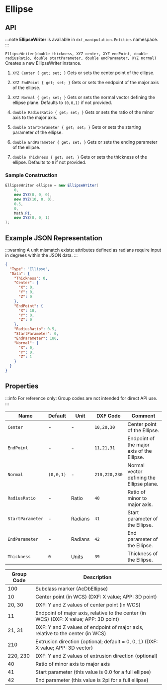 # Ellipse

## API

:::note
**EllipseWriter** is available in `dxf_manipulation.Entities` namespace.
:::

`EllipseWriter(double thickness, XYZ center, XYZ endPoint, double radiusRatio, double startParameter, double endParameter, XYZ normal)`
Creates a new EllipseWriter instance.

1. `XYZ Center { get; set; }`
   Gets or sets the center point of the ellipse.

2. `XYZ EndPoint { get; set; }`
   Gets or sets the endpoint of the major axis of the ellipse.

3. `XYZ Normal { get; set; }`
   Gets or sets the normal vector defining the ellipse plane.
   Defaults to `(0,0,1)` if not provided.

4. `double RadiusRatio { get; set; }`
   Gets or sets the ratio of the minor axis to the major axis.

5. `double StartParameter { get; set; }`
   Gets or sets the starting parameter of the ellipse.

6. `double EndParameter { get; set; }`
   Gets or sets the ending parameter of the ellipse.

7. `double Thickness { get; set; }`
   Gets or sets the thickness of the ellipse. Defaults to `0` if not provided.

### Sample Construction

```csharp
EllipseWriter ellipse = new EllipseWriter(
    0,
    new XYZ(0, 0, 0),
    new XYZ(10, 0, 0),
    0.5,
    0,
    Math.PI,
    new XYZ(0, 0, 1)
);
```

## Example JSON Representation

:::warning
A unit mismatch exists: attributes defined as radians require input in degrees within the JSON data.
:::

```json
{
  "Type": "Ellipse",
  "Data": {
    "Thickness": 0,
    "Center": {
      "X": 0,
      "Y": 0,
      "Z": 0
    },
    "EndPoint": {
      "X": 10,
      "Y": 0,
      "Z": 0
    },
    "RadiusRatio": 0.5,
    "StartParameter": 0,
    "EndParameter": 180,
    "Normal": {
      "X": 0,
      "Y": 0,
      "Z": 1
    }
  }
}
```

## Properties

:::info
For reference only: Group codes are not intended for direct API use.
:::

| Name             | Default   | Unit    | DXF Code      | Comment                                    |
| ---------------- | --------- | ------- | ------------- | ------------------------------------------ |
| `Center`         | -         | -       | `10,20,30`    | Center point of the Ellipse.               |
| `EndPoint`       | -         | -       | `11,21,31`    | Endpoint of the major axis of the Ellipse. |
| `Normal`         | `(0,0,1)` | -       | `210,220,230` | Normal vector defining the Ellipse plane.  |
| `RadiusRatio`    | -         | Ratio   | `40`          | Ratio of minor to major axis.              |
| `StartParameter` | -         | Radians | `41`          | Start parameter of the Ellipse.            |
| `EndParameter`   | -         | Radians | `42`          | End parameter of the Ellipse.              |
| `Thickness`      | `0`       | Units   | `39`          | Thickness of the Ellipse.                  |

| Group Code | Description                                                                           |
| ---------- | ------------------------------------------------------------------------------------- |
| 100        | Subclass marker (AcDbEllipse)                                                         |
| 10         | Center point (in WCS) (DXF: X value; APP: 3D point)                                   |
| 20, 30     | DXF: Y and Z values of center point (in WCS)                                          |
| 11         | Endpoint of major axis, relative to the center (in WCS) (DXF: X value; APP: 3D point) |
| 21, 31     | DXF: Y and Z values of endpoint of major axis, relative to the center (in WCS)        |
| 210        | Extrusion direction (optional; default = 0, 0, 1) (DXF: X value; APP: 3D vector)      |
| 220, 230   | DXF: Y and Z values of extrusion direction (optional)                                 |
| 40         | Ratio of minor axis to major axis                                                     |
| 41         | Start parameter (this value is 0.0 for a full ellipse)                                |
| 42         | End parameter (this value is 2pi for a full ellipse)                                  |
